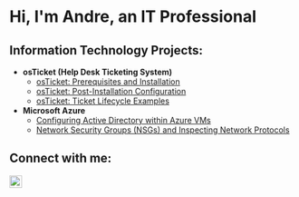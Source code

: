 <h1>Hi, I'm Andre, an IT Professional</h1>

<h2> Information Technology Projects:</h2>

- <b>osTicket (Help Desk Ticketing System)</b>
  - [osTicket: Prerequisites and Installation](https://github.com/ajwnslw/osticket-prereqs)
  - [osTicket: Post-Installation Configuration](https://github.com/ajwnslw/post-install-config)
  - [osTicket: Ticket Lifecycle Examples](https://github.com/ajwnslw/ticket-lifecycle)
- <b>Microsoft Azure</b>
  - [Configuring Active Directory within Azure VMs](https://github.com/ajwnslw/configure-ad)
  - [Network Security Groups (NSGs) and Inspecting Network Protocols](https://github.com/ajwnslw/azure-network-protocols)

<h2>Connect with me:</h2>

[<img align="left" alt="Andre | LinkedIn" width="22px" src="https://cdn.jsdelivr.net/npm/simple-icons@v3/icons/linkedin.svg" />][linkedin]

[linkedin]: https://www.linkedin.com/in/andre-womack-4a1734272
